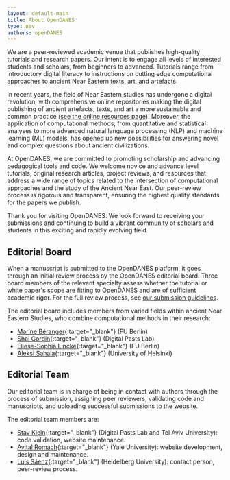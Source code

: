 ```yaml
---
layout: default-main
title: About OpenDANES
type: nav
authors: openDANES
---
```


We are a peer-reviewed academic venue that publishes high-quality tutorials and research papers. Our intent is to engage all levels of interested students and scholars, from beginners to advanced. Tutorials range from introductory digital literacy to instructions on cutting edge computational approaches to ancient Near Eastern texts, art, and artefacts.

In recent years, the field of Near Eastern studies has undergone a digital revolution, with comprehensive online repositories making the digital publishing of ancient artefacts, texts, and art a more sustainable and common practice ([see the online resources page]({{site.baseurl}}/nav/DANES-resources.html)). Moreover, the application of computational methods, from quantitative and statistical analyses to more advanced natural language processing (NLP) and machine learning (ML) models, has opened up new possibilities for answering novel and complex questions about ancient civilizations.

At OpenDANES, we are committed to promoting scholarship and advancing pedagogical tools and code. We welcome novice and advance level tutorials, original research articles, project reviews, and resources that address a wide range of topics related to the intersection of computational approaches and the study of the Ancient Near East. Our peer-review process is rigorous and transparent, ensuring the highest quality standards for the papers we publish.

Thank you for visiting OpenDANES. We look forward to receiving your submissions and continuing to build a vibrant community of scholars and students in this exciting and rapidly evolving field.

## Editorial Board

When a manuscript is submitted to the OpenDANES platform, it goes through an initial review process by the OpenDANES editorial board. Three board members of the relevant specialty assess whether the tutorial or white paper's scope are fitting to OpenDANES and are of sufficient academic rigor. For the full review process, see [our submission guidelines]({{site.baseurl}}/nav/submission-guidelines.html).

The editorial board includes members from varied fields within ancient Near Eastern Studies, who combine computational methods in their research:

- [Marine Béranger](https://fu-berlin.academia.edu/MarineB%C3%A9ranger){:target="_blank"} (FU Berlin)
- [Shai Gordin](https://ariel.academia.edu/ShaiGordin){:target="_blank"} (Digital Pasts Lab)
- [Eliese-Sophia Lincke](https://www.geschkult.fu-berlin.de/e/aegyptologie/personen/Professorinnen-und-Professoren/Lincke/index.html){:target="_blank"} (FU Berlin)
- [Aleksi Sahala](https://researchportal.helsinki.fi/en/persons/aleksi-sahala){:target="_blank"} (University of Helsinki)

## Editorial Team

Our editorial team is in charge of being in contact with authors through the process of submission, assigning peer reviewers, validating code and manuscripts, and uploading successful submissions to the website.

The editorial team members are:


- [Stav Klein](https://github.com/stavkl){:target="_blank"} (Digital Pasts Lab and Tel Aviv University): code validation, website maintenance.
- [Avital Romach](https://yale.academia.edu/AvitalRomach){:target="_blank"} (Yale University): website development, design and maintenance.
- [Luis Sáenz](https://uni-heidelberg.academia.edu/LuisDanielSaenzSantos){:target="_blank"} (Heidelberg University): contact person, peer-review process.
